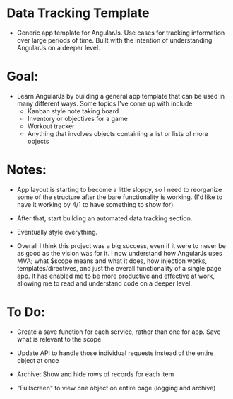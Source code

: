 # Data Tracking Template
- Generic app template for AngularJs. Use cases for tracking information over large periods of time. Built with the intention of understanding AngularJs on a deeper level.

# Goal:
- Learn AngularJs by building a general app template that can be used in many different ways. Some topics I've come up with include:
    - Kanban style note taking board
    - Inventory or objectives for a game
    - Workout tracker
    - Anything that involves objects containing a list or lists of more objects

# Notes:
- App layout is starting to become a little sloppy, so I need to reorganize some of the structure after the bare functionality is working. (I'd like to have it working by 4/1 to have something to show for).
- After that, start building an automated data tracking section.
- Eventually style everything.

- Overall I think this project was a big success, even if it were to never be as good as the vision was for it. I now understand how AngularJs uses MVA; what $scope means and what it does, how injection works, templates/directives, and just the overall functionality of a single page app. It has enabled me to be more productive and effective at work, allowing me to read and understand code on a deeper level.

# To Do:
- Create a save function for each service, rather than one for app. Save what is relevant to the scope
- Update API to handle those individual requests instead of the entire object at once

- Archive: Show and hide rows of records for each item

- "Fullscreen" to view one object on entire page (logging and archive)